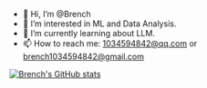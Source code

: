 - 👋 Hi, I’m @Brench
- 👀 I’m interested in ML and Data Analysis.
- 🌱 I’m currently learning about LLM.
- 📫 How to reach me: 1034594842@qq.com or brench1034594842@gmail.com 

[![Brench's GitHub stats](https://github-readme-stats.vercel.app/api?username=BrenchCC)](https://github.com/BrenchCC/github-readme-stats)
<!---
BrenchCC/BrenchCC is a ✨ special ✨ repository because its `README.md` (this file) appears on your GitHub profile.
You can click the Preview link to take a look at your changes.
--->
